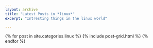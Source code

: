 ```yaml
---
layout: archive
title: "Latest Posts in *linux*"
excerpt: "Intresting things in the linux world"

---
```


<div class="tiles">
{% for post in site.categories.linux %}
	{% include post-grid.html %}
{% endfor %}
</div><!-- /.tiles -->

